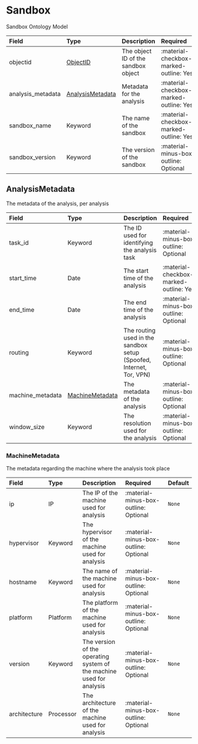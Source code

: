 [comment]: # (AUTOGENERATED MARKDOWN CONTENT. UPDATES TO ODM DOCUMENTATION SHOULD BE DONE THROUGH ASSEMBLYLINE-BASE REPO!)
# Sandbox
Sandbox Ontology Model

| Field | Type | Description | Required | Default |
| :--- | :--- | :--- | :--- | :--- |
| objectid | [ObjectID](/assemblyline4_docs/odm/models/ontology/results/process/#objectid) | The object ID of the sandbox object | <div style="width:100px">:material-checkbox-marked-outline: Yes</div> | `None` |
| analysis_metadata | [AnalysisMetadata](/assemblyline4_docs/odm/models/ontology/results/sandbox/#analysismetadata) | Metadata for the analysis | <div style="width:100px">:material-checkbox-marked-outline: Yes</div> | `None` |
| sandbox_name | Keyword | The name of the sandbox | <div style="width:100px">:material-checkbox-marked-outline: Yes</div> | `None` |
| sandbox_version | Keyword | The version of the sandbox | <div style="width:100px">:material-minus-box-outline: Optional</div> | `None` |


[comment]: # (AUTOGENERATED MARKDOWN CONTENT. UPDATES TO ODM DOCUMENTATION SHOULD BE DONE THROUGH ASSEMBLYLINE-BASE REPO!)
## AnalysisMetadata
The metadata of the analysis, per analysis

| Field | Type | Description | Required | Default |
| :--- | :--- | :--- | :--- | :--- |
| task_id | Keyword | The ID used for identifying the analysis task | <div style="width:100px">:material-minus-box-outline: Optional</div> | `None` |
| start_time | Date | The start time of the analysis | <div style="width:100px">:material-checkbox-marked-outline: Yes</div> | `None` |
| end_time | Date | The end time of the analysis | <div style="width:100px">:material-minus-box-outline: Optional</div> | `None` |
| routing | Keyword | The routing used in the sandbox setup (Spoofed, Internet, Tor, VPN) | <div style="width:100px">:material-minus-box-outline: Optional</div> | `None` |
| machine_metadata | [MachineMetadata](/assemblyline4_docs/odm/models/ontology/results/sandbox/#machinemetadata) | The metadata of the analysis | <div style="width:100px">:material-minus-box-outline: Optional</div> | `None` |
| window_size | Keyword | The resolution used for the analysis | <div style="width:100px">:material-minus-box-outline: Optional</div> | `None` |


[comment]: # (AUTOGENERATED MARKDOWN CONTENT. UPDATES TO ODM DOCUMENTATION SHOULD BE DONE THROUGH ASSEMBLYLINE-BASE REPO!)
### MachineMetadata
The metadata regarding the machine where the analysis took place

| Field | Type | Description | Required | Default |
| :--- | :--- | :--- | :--- | :--- |
| ip | IP | The IP of the machine used for analysis | <div style="width:100px">:material-minus-box-outline: Optional</div> | `None` |
| hypervisor | Keyword | The hypervisor of the machine used for analysis | <div style="width:100px">:material-minus-box-outline: Optional</div> | `None` |
| hostname | Keyword | The name of the machine used for analysis | <div style="width:100px">:material-minus-box-outline: Optional</div> | `None` |
| platform | Platform | The platform of the machine used for analysis | <div style="width:100px">:material-minus-box-outline: Optional</div> | `None` |
| version | Keyword | The version of the operating system of the machine used for analysis | <div style="width:100px">:material-minus-box-outline: Optional</div> | `None` |
| architecture | Processor | The architecture of the machine used for analysis | <div style="width:100px">:material-minus-box-outline: Optional</div> | `None` |


